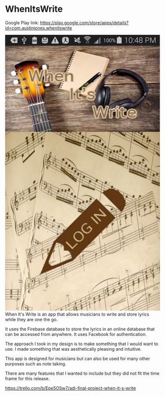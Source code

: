 # WhenItsWrite
Google Play link:
https://play.google.com/store/apps/details?id=com.austinjones.whenitswrite

<img src="screenshots/screenshot1.png"/>
When It's Write is an app that allows musicians to write and store lyrics while they are one the go.

It uses the Firebase database to store the lyrics in an online database that can be accessed from anywhere.
It uses Facebook for authentication.

The approach I took in my design is to make something that I would want to use. I made something that was aesthetically pleasing and intuitive.

This app is designed for musicians but can also be used for many other purposes such as note taking.

There are many features that I wanted to include but they did not fit the time frame for this release.

https://trello.com/b/Epe5OSw7/adi-final-project-when-it-s-write